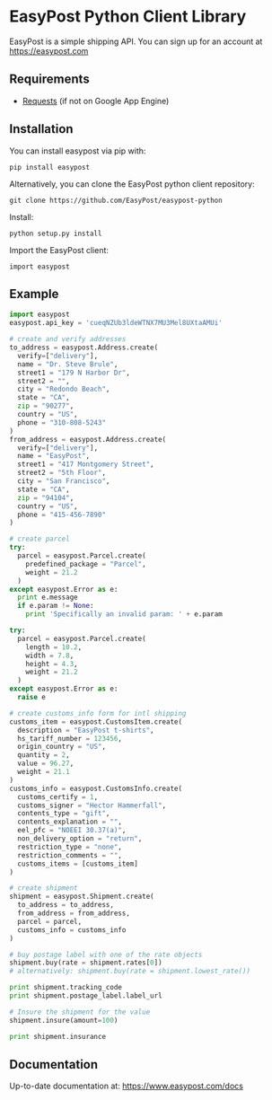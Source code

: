 # EasyPost Python Client Library

EasyPost is a simple shipping API. You can sign up for an account at https://easypost.com

Requirements
------------

* [Requests](http://docs.python-requests.org/en/latest/) (if not on Google App Engine)

Installation
------------

You can install easypost via pip with:

    pip install easypost

Alternatively, you can clone the EasyPost python client repository:

    git clone https://github.com/EasyPost/easypost-python

Install:

    python setup.py install

Import the EasyPost client:

    import easypost

Example
-------

```python
import easypost
easypost.api_key = 'cueqNZUb3ldeWTNX7MU3Mel8UXtaAMUi'

# create and verify addresses
to_address = easypost.Address.create(
  verify=["delivery"],
  name = "Dr. Steve Brule",
  street1 = "179 N Harbor Dr",
  street2 = "",
  city = "Redondo Beach",
  state = "CA",
  zip = "90277",
  country = "US",
  phone = "310-808-5243"
)
from_address = easypost.Address.create(
  verify=["delivery"],
  name = "EasyPost",
  street1 = "417 Montgomery Street",
  street2 = "5th Floor",
  city = "San Francisco",
  state = "CA",
  zip = "94104",
  country = "US",
  phone = "415-456-7890"
)

# create parcel
try:
  parcel = easypost.Parcel.create(
    predefined_package = "Parcel",
    weight = 21.2
  )
except easypost.Error as e:
  print e.message
  if e.param != None:
    print 'Specifically an invalid param: ' + e.param

try:
  parcel = easypost.Parcel.create(
    length = 10.2,
    width = 7.8,
    height = 4.3,
    weight = 21.2
  )
except easypost.Error as e:
  raise e

# create customs_info form for intl shipping
customs_item = easypost.CustomsItem.create(
  description = "EasyPost t-shirts",
  hs_tariff_number = 123456,
  origin_country = "US",
  quantity = 2,
  value = 96.27,
  weight = 21.1
)
customs_info = easypost.CustomsInfo.create(
  customs_certify = 1,
  customs_signer = "Hector Hammerfall",
  contents_type = "gift",
  contents_explanation = "",
  eel_pfc = "NOEEI 30.37(a)",
  non_delivery_option = "return",
  restriction_type = "none",
  restriction_comments = "",
  customs_items = [customs_item]
)

# create shipment
shipment = easypost.Shipment.create(
  to_address = to_address,
  from_address = from_address,
  parcel = parcel,
  customs_info = customs_info
)

# buy postage label with one of the rate objects
shipment.buy(rate = shipment.rates[0])
# alternatively: shipment.buy(rate = shipment.lowest_rate())

print shipment.tracking_code
print shipment.postage_label.label_url

# Insure the shipment for the value
shipment.insure(amount=100)

print shipment.insurance
```

Documentation
-------------

Up-to-date documentation at: https://www.easypost.com/docs
